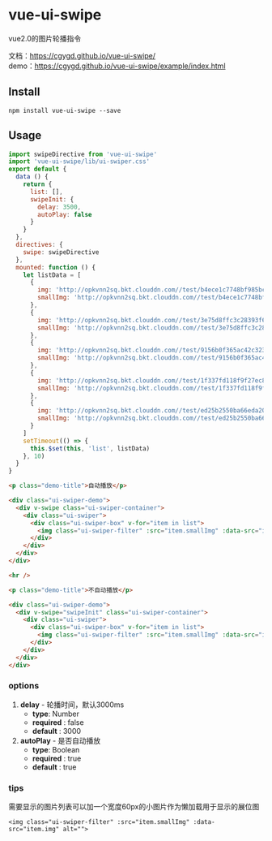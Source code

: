 # vue-ui-swipe

vue2.0的图片轮播指令

文档：<a href="https://cgygd.github.io/vue2-countdown/">https://cgygd.github.io/vue-ui-swipe/</a>  
demo：<a href="https://cgygd.github.io/vue-ui-swipe/example/index.html" target="_blank">https://cgygd.github.io/vue-ui-swipe/example/index.html</a>

## Install
```
npm install vue-ui-swipe --save

```

## Usage

```js
import swipeDirective from 'vue-ui-swipe'
import 'vue-ui-swipe/lib/ui-swiper.css'
export default {
  data () {
    return {
      list: [],
      swipeInit: {
        delay: 3500,
        autoPlay: false
      }
    }
  },
  directives: {
    swipe: swipeDirective
  },
  mounted: function () {
    let listData = [
      {
        img: 'http://opkvnn2sq.bkt.clouddn.com//test/b4ece1c7748bf985bc01ae44acd1cd6b.jpg',
        smallImg: 'http://opkvnn2sq.bkt.clouddn.com//test/b4ece1c7748bf985bc01ae44acd1cd6b.jpg?imageView2/2/w/60'
      },
      {
        img: 'http://opkvnn2sq.bkt.clouddn.com//test/3e75d8ffc3c28393f61eea25ed986888.png',
        smallImg: 'http://opkvnn2sq.bkt.clouddn.com//test/3e75d8ffc3c28393f61eea25ed986888.png?imageView2/2/w/60'
      },
      {
        img: 'http://opkvnn2sq.bkt.clouddn.com//test/9156b0f365ac42c3236be7915b8a6428.png',
        smallImg: 'http://opkvnn2sq.bkt.clouddn.com//test/9156b0f365ac42c3236be7915b8a6428.png?imageView2/2/w/60'
      },
      {
        img: 'http://opkvnn2sq.bkt.clouddn.com//test/1f337fd118f9f27ec869a2b3581fe2ae.jpg',
        smallImg: 'http://opkvnn2sq.bkt.clouddn.com//test/1f337fd118f9f27ec869a2b3581fe2ae.jpg?imageView2/2/w/60'
      },
      {
        img: 'http://opkvnn2sq.bkt.clouddn.com//test/ed25b2550ba66eda2059d5e939ae8a2c.jpg',
        smallImg: 'http://opkvnn2sq.bkt.clouddn.com//test/ed25b2550ba66eda2059d5e939ae8a2c.jpg?imageView2/2/w/60'
      }
    ]
    setTimeout(() => {
      this.$set(this, 'list', listData)
    }, 10)
  }
}
```

```html
<p class="demo-title">自动播放</p>

<div class="ui-swiper-demo">
  <div v-swipe class="ui-swiper-container">
    <div class="ui-swiper">
      <div class="ui-swiper-box" v-for="item in list">
        <img class="ui-swiper-filter" :src="item.smallImg" :data-src="item.img" alt="">
      </div>
    </div>
  </div>
</div>

<hr />

<p class="demo-title">不自动播放</p>

<div class="ui-swiper-demo">
  <div v-swipe="swipeInit" class="ui-swiper-container">
    <div class="ui-swiper">
      <div class="ui-swiper-box" v-for="item in list">
        <img class="ui-swiper-filter" :src="item.smallImg" :data-src="item.img" alt="">
      </div>
    </div>
  </div>
</div>
```

### options
1. **delay** - 轮播时间，默认3000ms 
    - **type**: Number
    - **required** : false
    - **default** : 3000
2. **autoPlay** - 是否自动播放
    - **type**: Boolean
    - **required** : true
    - **default** : true
    
### tips
需要显示的图片列表可以加一个宽度60px的小图片作为懒加载用于显示的展位图

`<img class="ui-swiper-filter" :src="item.smallImg" :data-src="item.img" alt="">`